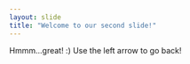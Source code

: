 ```yaml
---
layout: slide
title: "Welcome to our second slide!"
---
```

Hmmm...great! :)
Use the left arrow to go back!
